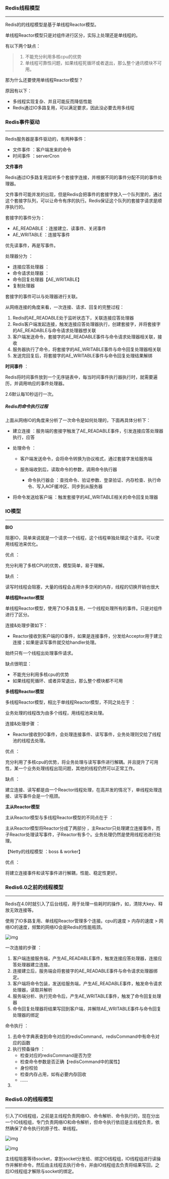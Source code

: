 ### Redis线程模型

---

Redis的的线程模型是基于单线程Reactor模型。

单线程Reactor模型只是对组件进行区分，实际上处理还是单线程的。

有以下两个缺点：

> 1. 不能充分利用多核cpu的优势
> 2. 单线程可靠性问题，如果线程死循环或者退出，那么整个通讯模块不可用。

那为什么还要使用单线程Reactor模型？

原因有以下：

- 多线程实现复杂、并且可能反而降低性能
- Redis通过IO多路复用，可以满足要求，因此没必要去用多线程



### Redis事件驱动

---

Redis服务器是事件驱动的，有两种事件：

- 文件事件 ：客户端发来的命令
- 时间事件 ：serverCron



**文件事件**

Redis通过IO多路复用监听多个套接字连接，并根据不同的事件分配不同的事件处理器。

文件事件可能并发的出现，但是Redis会把事件的套接字放入一个队列里的，通过这个套接字队列，可以让命令有序的执行。Redis保证这个队列的套接字请求是顺序执行的。

套接字的事件分为：

- AE_READABLE ：连接建立、读事件、关闭事件
- AE_WRITABLE ：连接写事件

优先读事件，再是写事件。

处理器分为 ：

- 连接应答处理器 ：
- 命令请求处理器 ：
- 命令回复处理器【AE_WRITABLE】
- 复制处理器



套接字的事件可以与处理器进行关联。



从网络连接的角度来看，一次连接、请求、回复的完整过程：

1. Redis的AE_READABLE处于监听状态下，关联连接应答处理器
2. Redis客户端发起连接，触发连接应答处理器执行，创建套接字，并将套接字的AE_READABLE与命令请求处理器想关联
3. 客户端发送命令，套接字的AE_READABLE事件与命令请求处理器相关联，接收
4. 服务器执行了命令，将套接字的AE_WRITABLE事件与命令回复处理器相关联
5. 发送完回复后，将套接字的AE_WRITABLE事件与命令回复处理结果解绑



**时间事件** ：

Redis将时间事件放到一个无序链表中，每当时间事件执行器执行时，就需要遍历，并调用响应的事件处理器。

2.6默认每10秒运行一次。



##### Redis的命令执行过程

上面从网络IO的角度来分析了一次命令是如何处理的，下面再具体分析下：

- 建立连接 ：服务端的套接字触发了AE_READABLE事件，引发连接应答处理器执行，应答

- 处理命令 ：

  - 客户端发送命令，会将命令转换为协议格式，通过套接字发给服务端

  - 服务端收到后，读取命令的参数，调用命令执行器
    - 命令执行器会 ：查找命令、验证参数、登录验证、内存检查、执行命令、写入AOF缓冲区、同步到从服务器

- 将命令发送给客户端 ：触发套接字的AE_WRITABLE相关的命令回复处理器

  



### IO模型

---



**BIO**

阻塞IO，简单来说就是一个请求一个线程，这个线程单独处理这个请求。可以使用线程池来优化。



优点 ：

充分利用了多核CPU的优势，模型简单，易于理解。

缺点 ：

读写时线程会阻塞，大量的线程会占用许多空闲的内存，线程的切换开销也很大



**单线程Reactor模型**

单线程Reactor模型，使用了IO多路复用，一个线程处理所有的事件。只是对组件进行了区分。

连接&处理步骤如下：

- Reactor接收到客户端的IO事件，如果是连接事件，分发给Acceptor用于建立连接；如果是读写事件就交给handler处理。



始终只有一个线程出处理事件请求。

缺点很明显：

- 不能充分利用多核cpu的优势
- 如果线程死循环、或者异常退出，那么整个模块都不可用



**多线程Reactor模型**

多线程Reactor模型，相比于单线程Reactor模型，不同之处在于 ：

业务处理的线程改为由多个线程，用线程池来处理。



连接&处理步骤 ：

- Reactor接收到IO事件，会处理连接事件、读写事件，业务处理则交给了线程池的线程去处理。



优点 ：

充分利用了多核cpu的优势，将业务处理与读写事件进行解耦。并且提升了可用性，某一个业务处理线程出现问题，其他的线程仍然可以正常工作。



缺点 ：

建立连接、读写都是由一个Reactor线程处理，在高并发的情况下，单线程处理连接、读写事件会是一个瓶颈。



**主从Reactor模型**

主从Reactor模型与多线程Reactor模型的不同点在于 ：

主从Reactor模型将Reactor分成了两部分 ，主Reactor只处理建立连接事件，而子Reactor处理读写事件，子Reactor有多个。业务处理仍然是使用线程池进行处理。

【Netty的线程模型 ：boss & worker】



优点 ：

将建立连接事件和读写事件进行解耦，性能、稳定性更好。



### Redis6.0之前的线程模型

---

Redis在4.0时就引入了后台线程，用于处理一些耗时的操作，如，清除大key、释放无效连接等。

使用了IO多路复用、单线程Reactor管理多个连接。cpu的速度 > 内存的速度 > 网络IO的速度，频繁的网络IO会是Redis的性能瓶颈。

![img](Redis线程模型.assets/1031302-20201109111704406-733348823.png)



一次连接的步骤 ：

1. 客户端连接服务端，产生AE_READABLE事件，触发连接应答处理器，连接应答处理器建立连接。
2. 连接建立后，服务端会将套接字的AE_READABLE事件与命令请求处理器绑定。
3. 客户端将命令包装，发送给服务端，产生AE_READABLE事件，触发命令请求处理器，读取并解析
4. 服务端分析、执行完命令后，产生AE_WRITABLE事件，触发了命令回复处理器
5. 命令回复处理器将结果写回到客户端，并解除AE_WRITABLE事件与命令回复处理器的绑定



命令执行 ：

1. 去命令字典表查到命令对应的redisCommand，redisCommand中有命令对应的函数
2. 执行预备操作 ：
   - 检查对应的redisCommand是否为空
   - 检查命令参数是否正确【redisCommand中的属性】
   - 身份校验
   - 检查内存占用，如有必要内存回收
   - ......
3. 



### Redis6.0的线程模型

---

引入了IO线程组，之前是主线程负责网络IO、命令解析、命令执行的，现在分出一个IO线程组，专门负责网络IO和命令解析，但命令执行依旧是主线程负责，依然确保了命令执行的原子性、单线程。

![img](Redis线程模型.assets/1031302-20201109110255121-837178117.png)

![img](Redis线程模型.assets/1031302-20201109104625665-1682010410.png)

主线程阻塞等待socket，拿到socket分发给、绑定IO线程组，IO线程组进行读操作并解析命令，然后由主线程去执行命令，并由IO线程组去负责将结果写回，之后IO线程组才解除与socket的绑定。